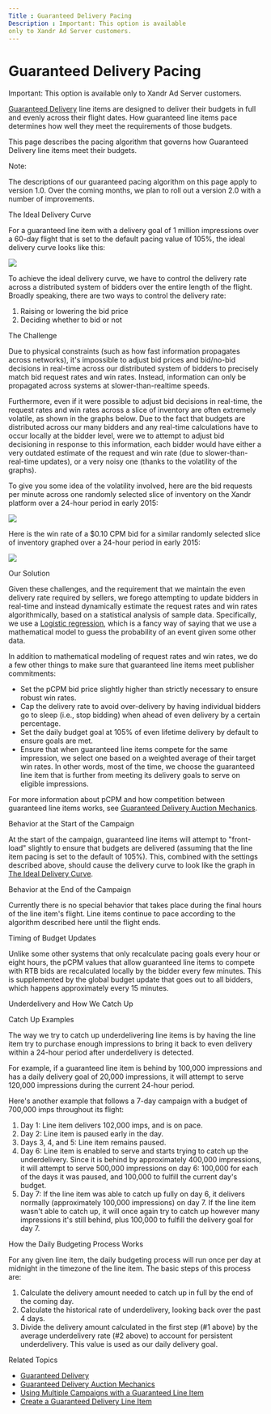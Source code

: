 ```yaml
---
Title : Guaranteed Delivery Pacing
Description : Important: This option is available
only to Xandr Ad Server customers.
---
```



# Guaranteed Delivery Pacing





Important: This option is available
only to Xandr Ad Server customers.



<a href="guaranteed-delivery.html" class="xref">Guaranteed Delivery</a>
line items are designed to deliver their budgets in full and evenly
across their flight dates. How guaranteed line items pace determines how
well they meet the requirements of those budgets.

This page describes the pacing algorithm that governs how Guaranteed
Delivery line items meet their budgets.



Note:

The descriptions of our guaranteed pacing algorithm on this page apply
to version 1.0. Over the coming months, we plan to roll out a version
2.0 with a number of improvements.



The Ideal Delivery Curve

For a guaranteed line item with a delivery goal of 1 million impressions
over a 60-day flight that is set to the default pacing value of 105%,
the ideal delivery curve looks like this:

<img src="../images/guaranteed-delivery-pacing/ideal-delivery-curve.png"
class="image" />

To achieve the ideal delivery curve, we have to control the delivery
rate across a distributed system of bidders over the entire length of
the flight. Broadly speaking, there are two ways to control the delivery
rate:

1.  Raising or lowering the bid price
2.  Deciding whether to bid or not

The Challenge

Due to physical constraints (such as how fast information propagates
across networks), it's impossible to adjust bid prices and bid/no-bid
decisions in real-time across our distributed system of bidders to
precisely match bid request rates and win rates. Instead, information
can only be propagated across systems at slower-than-realtime speeds.

Furthermore, even if it were possible to adjust bid decisions in
real-time, the request rates and win rates across a slice of inventory
are often extremely volatile, as shown in the graphs below. Due to the
fact that budgets are distributed across our many bidders and any
real-time calculations have to occur locally at the bidder level, were
we to attempt to adjust bid decisioning in response to this information,
each bidder would have either a very outdated estimate of the request
and win rate (due to slower-than-real-time updates), or a very noisy one
(thanks to the volatility of the graphs).

To give you some idea of the volatility involved, here are the bid
requests per minute across one randomly selected slice of inventory on
the Xandr platform over a 24-hour period in
early 2015:

<img src="../images/guaranteed-delivery-pacing/request-rate.png"
class="image" />

Here is the win rate of a $0.10 CPM bid for a similar randomly selected
slice of inventory graphed over a 24-hour period in early 2015:

<img src="../images/guaranteed-delivery-pacing/win-rate.png"
class="image" />

Our Solution

Given these challenges, and the requirement that we maintain the even
delivery rate required by sellers, we forego attempting to update
bidders in real-time and instead dynamically estimate the request rates
and win rates algorithmically, based on a statistical analysis of sample
data. Specifically, we use a
<a href="https://simple.wikipedia.org/wiki/Logistic_Regression"
class="xref" target="_blank">Logistic regression</a>, which is a fancy
way of saying that we use a mathematical model to guess the probability
of an event given some other data.

In addition to mathematical modeling of request rates and win rates, we
do a few other things to make sure that guaranteed line items meet
publisher commitments:

- Set the pCPM bid price slightly higher than strictly necessary to
  ensure robust win rates.
- Cap the delivery rate to avoid over-delivery by having individual
  bidders go to sleep (i.e., stop bidding) when ahead of even delivery
  by a certain percentage.
- Set the daily budget goal at 105% of even lifetime delivery by default
  to ensure goals are met.
- Ensure that when guaranteed line items compete for the same
  impression, we select one based on a weighted average of their target
  win rates. In other words, most of the time, we choose the guaranteed
  line item that is further from meeting its delivery goals to serve on
  eligible impressions.

For more information about pCPM and how competition between guaranteed
line items works, see
<a href="guaranteed-delivery-auction-mechanics.html"
class="xref">Guaranteed Delivery Auction Mechanics</a>.

Behavior at the Start of the Campaign

At the start of the campaign, guaranteed line items will attempt to
"front-load" slightly to ensure that budgets are delivered (assuming
that the line item pacing is set to the default of 105%). This, combined
with the settings described above, should cause the delivery curve to
look like the graph in
<a href="guaranteed-delivery-pacing.html#ID-00000650__ID-00000657"
class="xref">The Ideal Delivery Curve</a>.

Behavior at the End of the Campaign

Currently there is no special behavior that takes place during the final
hours of the line item's flight. Line items continue to pace according
to the algorithm described here until the flight ends.

Timing of Budget Updates

Unlike some other systems that only recalculate pacing goals every hour
or eight hours, the pCPM values that allow guaranteed line items to
compete with RTB bids are recalculated locally by the bidder every few
minutes. This is supplemented by the global budget update that goes out
to all bidders, which happens approximately every 15 minutes.

Underdelivery and How We Catch Up

Catch Up Examples

The way we try to catch up underdelivering line items is by having the
line item try to purchase enough impressions to bring it back to even
delivery within a 24-hour period after underdelivery is detected.

For example, if a guaranteed line item is behind by 100,000 impressions
and has a daily delivery goal of 20,000 impressions, it will attempt to
serve 120,000 impressions during the current 24-hour period.

Here's another example that follows a 7-day campaign with a budget of
700,000 imps throughout its flight:

1.  Day 1: Line item delivers 102,000 imps, and is on pace.
2.  Day 2: Line item is paused early in the day.
3.  Days 3, 4, and 5: Line item remains paused.
4.  Day 6: Line item is enabled to serve and starts trying to catch up
    the underdelivery. Since it is behind by approximately 400,000
    impressions, it will attempt to serve 500,000 impressions on day 6:
    100,000 for each of the days it was paused, and 100,000 to fulfill
    the current day's budget.
5.  Day 7: If the line item was able to catch up fully on day 6, it
    delivers normally (approximately 100,000 impressions) on day 7. If
    the line item wasn't able to catch up, it will once again try to
    catch up however many impressions it's still behind, plus 100,000 to
    fulfill the delivery goal for day 7.

How the Daily Budgeting Process Works

For any given line item, the daily budgeting process will run once per
day at midnight in the timezone of the line item. The basic steps of
this process are:

1.  Calculate the delivery amount needed to catch up in full by the end
    of the coming day.
2.  Calculate the historical rate of underdelivery, looking back over
    the past 4 days.
3.  Divide the delivery amount calculated in the first step (#1 above)
    by the average underdelivery rate (#2 above) to account for
    persistent underdelivery. This value is used as our daily delivery
    goal.

Related Topics

- <a href="guaranteed-delivery.html" class="xref">Guaranteed Delivery</a>
- <a href="guaranteed-delivery-auction-mechanics.html"
  class="xref">Guaranteed Delivery Auction Mechanics</a>
- <a href="using-multiple-campaigns-with-a-guaranteed-line-item.html"
  class="xref">Using Multiple Campaigns with a Guaranteed Line Item</a>
- <a href="create-a-guaranteed-delivery-line-item.html"
  class="xref">Create a Guaranteed Delivery Line Item</a>




